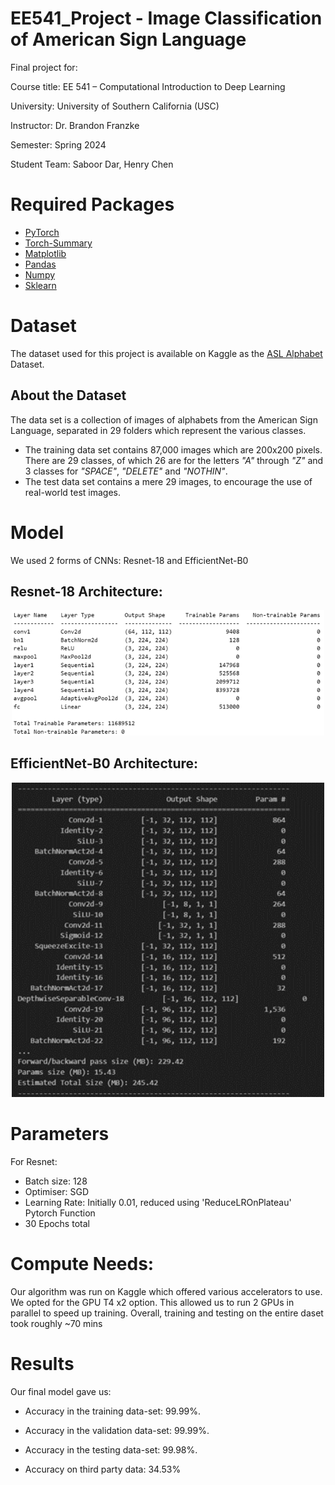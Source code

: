 # EE541_Project - Image Classification of American Sign Language
Final project for:

Course title: EE 541 – Computational Introduction to Deep Learning

University: University of Southern California (USC)

Instructor: Dr. Brandon Franzke

Semester: Spring 2024

Student Team: Saboor Dar, Henry Chen

# Required Packages
- [PyTorch](https://pytorch.org/) 
- [Torch-Summary](https://pypi.org/project/torch-summary/)
- [Matplotlib](https://matplotlib.org/)
- [Pandas](https://pandas.pydata.org/)
- [Numpy](https://numpy.org/)
- [Sklearn](https://scikit-learn.org/stable/)



# Dataset
The dataset used for this project is available on Kaggle as the [ASL Alphabet](https://www.kaggle.com/grassknoted/asl-alphabet) Dataset.

## About the Dataset
The data set is a collection of images of alphabets from the American Sign Language, separated in 29 folders which represent the various classes.
- The training data set contains 87,000 images which are 200x200 pixels. There are 29 classes, of which 26 are for the letters *"A"* through *"Z"* and 3 classes for *"SPACE"*, *"DELETE"* and *"NOTHIN"*.
- The test data set contains a mere 29 images, to encourage the use of real-world test images.

# Model
We used 2 forms of CNNs: Resnet-18 and EfficientNet-B0


## Resnet-18 Architecture:
<p align="center"><img src="images/Resnet18.png" width="500" /></p>


## EfficientNet-B0 Architecture:
<p align="center"><img src="images/efficientnet.png" width="500" /></p>


# Parameters
For Resnet:
- Batch size: 128
- Optimiser: SGD
- Learning Rate: Initially 0.01, reduced using 'ReduceLROnPlateau' Pytorch Function
- 30 Epochs total


# Compute Needs:
Our algorithm was run on Kaggle which offered various accelerators to use. We opted for the GPU T4 x2 option. This allowed us to run 2 GPUs in parallel to speed up training. Overall, training and testing on the entire daset took roughly ~70 mins


# Results
Our final model gave us:
- Accuracy in the training data-set: 99.99%. 
- Accuracy in the validation data-set: 99.99%.
- Accuracy in the testing data-set: 99.98%. 


- Accuracy on third party data: 34.53%